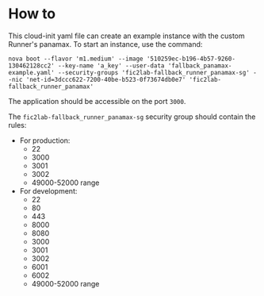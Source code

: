 # How to

This cloud-init yaml file can create an example instance with the custom Runner's panamax.
To start an instance, use the command:


```
nova boot --flavor 'm1.medium' --image '510259ec-b196-4b57-9260-130462128cc2' --key-name 'a_key' --user-data 'fallback_panamax-example.yaml' --security-groups 'fic2lab-fallback_runner_panamax-sg' --nic 'net-id=3dccc622-7200-40be-b523-0f73674db0e7' 'fic2lab-fallback_runner_panamax'
```

The application should be accessible on the port `3000`.


The `fic2lab-fallback_runner_panamax-sg` security group should contain the rules:
* For production:
  * 22
  * 3000
  * 3001
  * 3002
  * 49000-52000 range
* For development:
  * 22
  * 80
  * 443
  * 8000
  * 8080
  * 3000
  * 3001
  * 3002
  * 6001
  * 6002
  * 49000-52000 range
